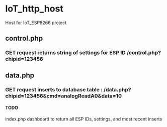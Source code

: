 # IoT_http_host
Host for IoT_ESP8266 project

## control.php
### GET request returns string of settings for ESP ID /control.php?chipid=123456
## data.php
### GET request inserts to database table : /data.php?chipid=123456&cmd=analogReadA0&data=10 

#### TODO
index.php
dashboard to return all ESP IDs, settings, and most recent inserts
